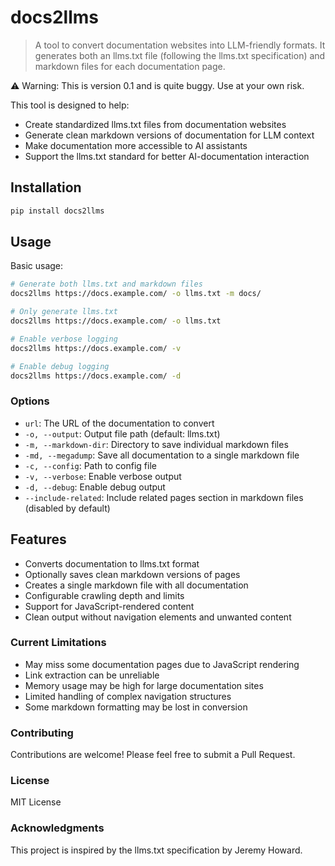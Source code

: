 # docs2llms

> A tool to convert documentation websites into LLM-friendly formats. It generates both an llms.txt file (following the llms.txt specification) and markdown files for each documentation page.

⚠️ Warning: This is version 0.1 and is quite buggy. Use at your own risk.

This tool is designed to help:

- Create standardized llms.txt files from documentation websites
- Generate clean markdown versions of documentation for LLM context 
- Make documentation more accessible to AI assistants
- Support the llms.txt standard for better AI-documentation interaction

## Installation

```bash
pip install docs2llms
```

## Usage

Basic usage:

```bash
# Generate both llms.txt and markdown files
docs2llms https://docs.example.com/ -o llms.txt -m docs/

# Only generate llms.txt
docs2llms https://docs.example.com/ -o llms.txt

# Enable verbose logging
docs2llms https://docs.example.com/ -v

# Enable debug logging
docs2llms https://docs.example.com/ -d
```

### Options

- `url`: The URL of the documentation to convert
- `-o, --output`: Output file path (default: llms.txt)
- `-m, --markdown-dir`: Directory to save individual markdown files
- `-md, --megadump`: Save all documentation to a single markdown file
- `-c, --config`: Path to config file
- `-v, --verbose`: Enable verbose output
- `-d, --debug`: Enable debug output
- `--include-related`: Include related pages section in markdown files (disabled by default)

## Features

- Converts documentation to llms.txt format
- Optionally saves clean markdown versions of pages
- Creates a single markdown file with all documentation
- Configurable crawling depth and limits
- Support for JavaScript-rendered content
- Clean output without navigation elements and unwanted content
  
### Current Limitations

- May miss some documentation pages due to JavaScript rendering
- Link extraction can be unreliable
- Memory usage may be high for large documentation sites
- Limited handling of complex navigation structures
- Some markdown formatting may be lost in conversion

### Contributing

Contributions are welcome! Please feel free to submit a Pull Request.

### License

MIT License

### Acknowledgments

This project is inspired by the llms.txt specification by Jeremy Howard.

